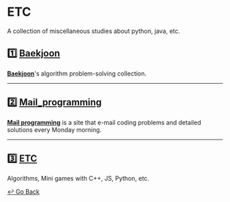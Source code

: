# ETC

A collection of miscellaneous studies about python, java, etc.

## :one: [Baekjoon](https://github.com/lisy0123/Study/tree/master/ETC/baekjoon)

**[Baekjoon](https://www.acmicpc.net/)**'s algorithm problem-solving collection.

---

## :two: [Mail_programming](https://github.com/lisy0123/Study/blob/master/ETC/Mail_programming)

**[Mail programming](https://mailprogramming.com/)** is a site that e-mail coding problems and detailed solutions every Monday morning.

---

## :three: [ETC](https://github.com/lisy0123/Study/tree/master/ETC/ETC)

Algorithms, Mini games with C++, JS, Python, etc.

[↩️ Go Back](https://github.com/lisy0123/Study)

